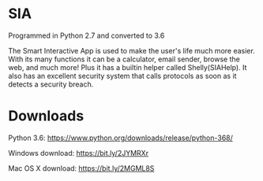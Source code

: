 # SIA
Programmed in Python 2.7 and converted to 3.6

The Smart Interactive App is used to make the user's life much more easier. With its many functions it can be a calculator, email sender, browse the web, and much more! Plus it has a builtin helper called Shelly(SIAHelp). It also has an excellent security system that calls protocols as soon as it detects a security breach.

# Downloads
Python 3.6: https://www.python.org/downloads/release/python-368/

Windows download:
https://bit.ly/2JYMRXr

Mac OS X download:
https://bit.ly/2MGML8S
